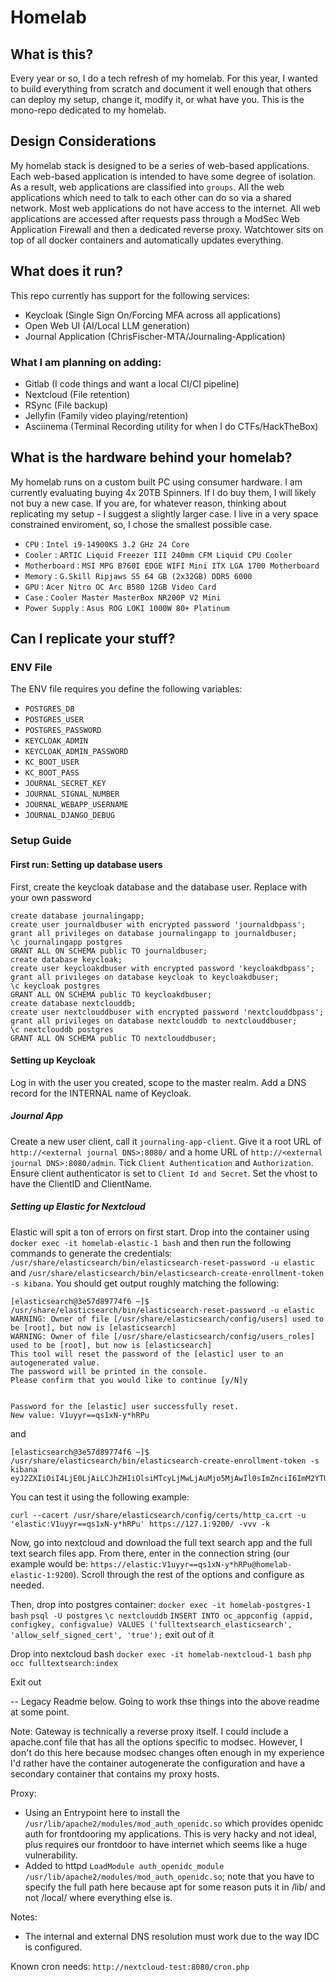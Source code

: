 # Homelab

## What is this?
Every year or so, I do a tech refresh of my homelab. For this year, I wanted to build everything from scratch and document it well enough that others can deploy my setup, change it, modify it, or what have you. This is the mono-repo dedicated to my homelab.

## Design Considerations
My homelab stack is designed to be a series of web-based applications. Each web-based application is intended to have some degree of isolation. As a result, web applications are classified into `groups`. All the web applications which need to talk to each other can do so via a shared network. Most web applications do not have access to the internet. All web applications are accessed after requests pass through a ModSec Web Application Firewall and then a dedicated reverse proxy. Watchtower sits on top of all docker containers and automatically updates everything.

## What does it run?
This repo currently has support for the following services:
- Keycloak (Single Sign On/Forcing MFA across all applications)
- Open Web UI (AI/Local LLM generation)
- Journal Application (ChrisFischer-MTA/Journaling-Application)

### What I am planning on adding:
- Gitlab (I code things and want a local CI/CI pipeline)
- Nextcloud (File retention)
- RSync (File backup)
- Jellyfin (Family video playing/retention)
- Asciinema (Terminal Recording utility for when I do CTFs/HackTheBox)

## What is the hardware behind your homelab?
My homelab runs on a custom built PC using consumer hardware. I am currently evaluating buying 4x 20TB Spinners. If I do buy them, I will likely not buy a new case. If you are, for whatever reason, thinking about replicating my setup - I suggest a slightly larger case. I live in a very space constrained enviroment, so, I chose the smallest possible case.
- `CPU` : `Intel i9-14900KS 3.2 GHz 24 Core`
- `Cooler` : `ARTIC Liquid Freezer III 240mm CFM Liquid CPU Cooler`
- `Motherboard` : `MSI MPG B760I EDGE WIFI Mini ITX LGA 1700 Motherboard`
- `Memory` : `G.Skill Ripjaws S5 64 GB (2x32GB) DDR5 6000`
- `GPU` : `Acer Nitro OC Arc B580 12GB Video Card`
- `Case` : `Cooler Master MasterBox NR200P V2 Mini`
- `Power Supply` : `Asus ROG LOKI 1000W 80+ Platinum`

## Can I replicate your stuff?

### ENV File
The ENV file requires you define the following variables:
- `POSTGRES_DB`
- `POSTGRES_USER`
- `POSTGRES_PASSWORD`
- `KEYCLOAK_ADMIN`
- `KEYCLOAK_ADMIN_PASSWORD`
- `KC_BOOT_USER`
- `KC_BOOT_PASS`
- `JOURNAL_SECRET_KEY`
- `JOURNAL_SIGNAL_NUMBER`
- `JOURNAL_WEBAPP_USERNAME`
- `JOURNAL_DJANGO_DEBUG`

### Setup Guide

#### First run: Setting up database users

First, create the keycloak database and the database user. Replace with your own password
```postgresql
create database journalingapp;
create user journaldbuser with encrypted password 'journaldbpass';
grant all privileges on database journalingapp to journaldbuser;
\c journalingapp postgres
GRANT ALL ON SCHEMA public TO journaldbuser;
create database keycloak;
create user keycloakdbuser with encrypted password 'keycloakdbpass';
grant all privileges on database keycloak to keycloakdbuser;
\c keycloak postgres
GRANT ALL ON SCHEMA public TO keycloakdbuser;
create database nextclouddb;
create user nextclouddbuser with encrypted password 'nextclouddbpass';
grant all privileges on database nextclouddb to nextclouddbuser;
\c nextclouddb postgres
GRANT ALL ON SCHEMA public TO nextclouddbuser;
```

#### Setting up Keycloak
Log in with the user you created, scope to the master realm. Add a DNS record for the INTERNAL name of Keycloak.

##### Journal App
Create a new user client, call it `journaling-app-client`. Give it a root URL of `http://<external journal DNS>:8080/` and a home URL of `http://<external journal DNS>:8080/admin`. Tick `Client Authentication` and `Authorization`. Ensure client authenticator is set to `Client Id and Secret`. Set the vhost to have the ClientID and ClientName.

##### Setting up Elastic for Nextcloud
Elastic will spit a ton of errors on first start. Drop into the container using `docker exec -it homelab-elastic-1 bash` and then run the following commands to generate the credentials: `/usr/share/elasticsearch/bin/elasticsearch-reset-password -u elastic` and `/usr/share/elasticsearch/bin/elasticsearch-create-enrollment-token -s kibana`. You should get output roughly matching the following:

```
[elasticsearch@3e57d89774f6 ~]$ /usr/share/elasticsearch/bin/elasticsearch-reset-password -u elastic
WARNING: Owner of file [/usr/share/elasticsearch/config/users] used to be [root], but now is [elasticsearch]
WARNING: Owner of file [/usr/share/elasticsearch/config/users_roles] used to be [root], but now is [elasticsearch]
This tool will reset the password of the [elastic] user to an autogenerated value.
The password will be printed in the console.
Please confirm that you would like to continue [y/N]y


Password for the [elastic] user successfully reset.
New value: V1uyyr==qs1xN-y*hRPu
```
and
```
[elasticsearch@3e57d89774f6 ~]$ /usr/share/elasticsearch/bin/elasticsearch-create-enrollment-token -s kibana
eyJ2ZXIiOiI4LjE0LjAiLCJhZHIiOlsiMTcyLjMwLjAuMjo5MjAwIl0sImZnciI6ImM2YTUzNzFlYTVlZjk5NzdkY2NlNzg4ZTUwZWQ1NDQ4MDI4OTRjZDNjZjIzNWVjYjIyNGZiNjdiYTk4MzNkMWMiLCJrZXkiOiJoUkZrYnBrQm96bnpoZ09LcWRKSzpiUGpLbkNLcndhanZTbXFyb2NwQ093In0=
```


You can test it using the following example:
```
curl --cacert /usr/share/elasticsearch/config/certs/http_ca.crt -u 'elastic:V1uyyr==qs1xN-y*hRPu' https://127.1:9200/ -vvv -k
```

Now, go into nextcloud and download the full text search app and the full text search files app. From there, enter in the connection string (our example would be: `https://elastic:V1uyyr==qs1xN-y*hRPu@homelab-elastic-1:9200`). Scroll through the rest of the options and configure as needed.

Then, drop into postgres container:
`docker exec -it homelab-postgres-1 bash`
`psql -U postgres`
`\c nextclouddb`
`INSERT INTO oc_appconfig (appid, configkey, configvalue) VALUES ('fulltextsearch_elasticsearch', 'allow_self_signed_cert', 'true');`
exit out of it

Drop into nextcloud bash
`docker exec -it homelab-nextcloud-1 bash`
`php occ fulltextsearch:index`

Exit out


-- Legacy Readme below. Going to work thse things into the above readme at some point.

Note:
Gateway is technically a reverse proxy itself. I could include a apache.conf file that has all the options specific to modsec. However, I don't do this here because modsec changes often enough in my experience I'd rather have the container autogenerate the configuration and have a secondary container that contains my proxy hosts.

Proxy:
- Using an Entrypoint here to install the `/usr/lib/apache2/modules/mod_auth_openidc.so` which provides openidc auth for frontdooring my applications. This is very hacky and not ideal, plus requires our frontdoor to have internet which seems like a huge vulnerability.
- Added to httpd `LoadModule auth_openidc_module /usr/lib/apache2/modules/mod_auth_openidc.so`; note that you have to specify the full path here because apt for some reason puts it in /lib/ and not /local/ where everything else is.

Notes:
 - The internal and external DNS resolution must work due to the way IDC is configured.
 
 Known cron needs:
`http://nextcloud-test:8080/cron.php`
